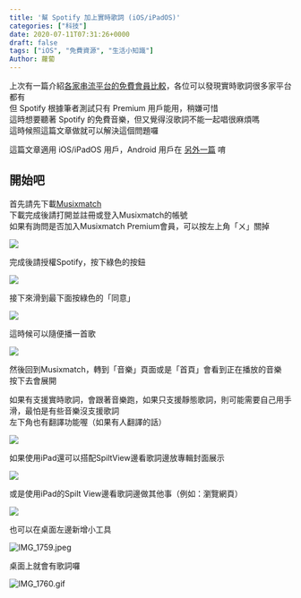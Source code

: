 ```yaml
---
title: '幫 Spotify 加上實時歌詞 (iOS/iPadOS)'
categories: ["科技"]
date: 2020-07-11T07:31:26+0000
draft: false
tags: ["iOS", "免費資源", "生活小知識"]
Author: 蘿蔔
---
```


上次有一篇介紹[各家串流平台的免費會員比較](https://blog.steveyi.net/free-streaming-music-compare/ "[2020最新] 各大串流平台免費會員比較")，各位可以發現實時歌詞很多家平台都有  
但 Spotify 根據筆者測試只有 Premium 用戶能用，稍嫌可惜  
這時想要聽著 Spotify 的免費音樂，但又覺得沒歌詞不能一起唱很麻煩嗎  
這時候照這篇文章做就可以解決這個問題囉

  
這篇文章適用 iOS/iPadOS 用戶，Android 用戶在 [另外一篇](https://blog.steveyi.net/no-premium-spotify-dynamic-lyrics/) 唷

開始吧
---

首先請先下載[Musixmatch](https://apps.apple.com/tw/app/musixmatch/id448278467)  
下載完成後請打開並註冊或登入Musixmatch的帳號  
如果有詢問是否加入Musixmatch Premium會員，可以按左上角「ㄨ」關掉

![](https://static-a1.steveyi.net/media/blog/2020071106591523.png)

完成後請授權Spotify，按下綠色的按鈕

![](https://static-a1.steveyi.net/media/blog/2020071107003597.png)

接下來滑到最下面按綠色的「同意」

![](https://static-a1.steveyi.net/media/blog/2020071107012072.png)

這時候可以隨便播一首歌

![](https://blog.steveyi.net/wp-content/uploads/media/blog/2020071107042389.png)

然後回到Musixmatch，轉到「音樂」頁面或是「首頁」會看到正在播放的音樂  
按下去會展開

如果有支援實時歌詞，會跟著音樂跑，如果只支援靜態歌詞，則可能需要自己用手滑，最怕是有些音樂沒支援歌詞  
左下角也有翻譯功能喔（如果有人翻譯的話）

![](https://static-a1.steveyi.net/media/blog/2020071107271010.png)

如果使用iPad還可以搭配SpiltView邊看歌詞邊放專輯封面展示

![](https://static-a1.steveyi.net/media/blog/2020071215492977.png)

或是使用iPad的Spilt View邊看歌詞邊做其他事（例如：瀏覽網頁）

![](https://static-a1.steveyi.net/media/blog/2020071215540769.png)

也可以在桌面左邊新增小工具

![IMG_1759.jpeg](https://blog.steveyi.net/wp-content/uploads/media/blog/2020071107274160.jpeg)

桌面上就會有歌詞囉

![IMG_1760.gif](https://blog.steveyi.net/wp-content/uploads/media/blog/2020071107275851.gif)
